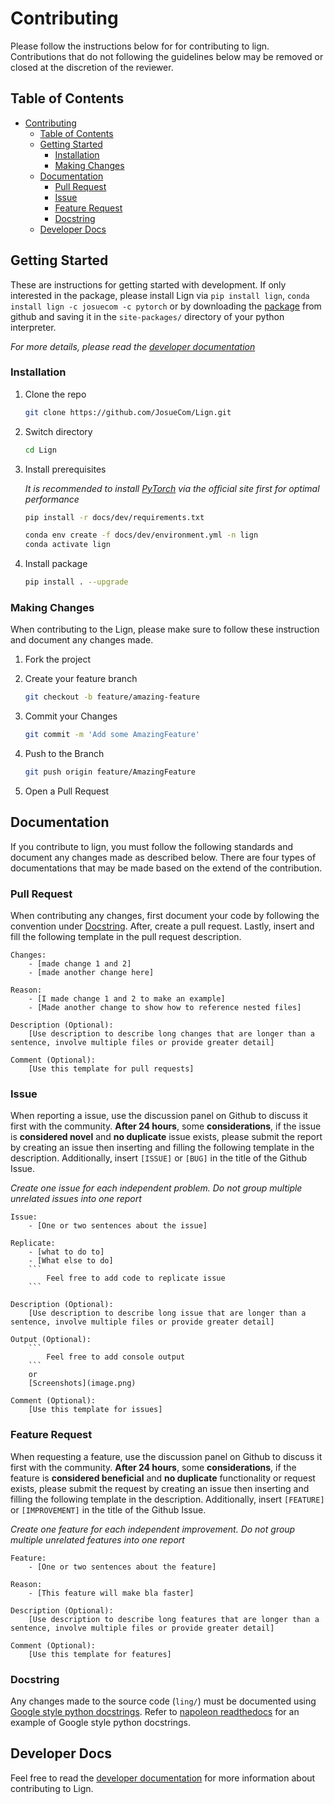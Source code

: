 # Contributing

Please follow the instructions below for for contributing to lign. Contributions that do not following the guidelines below may be removed or closed at the discretion of the reviewer.

## Table of Contents

- [Contributing](#contributing)
  - [Table of Contents](#table-of-contents)
  - [Getting Started](#getting-started)
    - [Installation](#installation)
    - [Making Changes](#making-changes)
  - [Documentation](#documentation)
    - [Pull Request](#pull-request)
    - [Issue](#issue)
    - [Feature Request](#feature-request)
    - [Docstring](#docstring)
  - [Developer Docs](#developer-docs)

## Getting Started

These are instructions for getting started with development. If only interested in the package, please install Lign via ``pip install lign``, ``conda install lign -c josuecom -c pytorch`` or by downloading the [package][release-url] from github and saving it in the ``site-packages/`` directory of your python interpreter.

_For more details, please read the [developer documentation](docs/dev)_

### Installation

1. Clone the repo

   ```sh
   git clone https://github.com/JosueCom/Lign.git
   ```

2. Switch directory

   ```sh
   cd Lign
   ```

3. Install prerequisites

   _It is recommended to install [PyTorch](https://pytorch.org) via the official site first for optimal performance_

   ```sh
   pip install -r docs/dev/requirements.txt
   ```

   ```sh
   conda env create -f docs/dev/environment.yml -n lign
   conda activate lign
   ```

4. Install package

   ```sh
   pip install . --upgrade
   ```

### Making Changes

When contributing to the Lign, please make sure to follow these instruction and document any changes made.

1. Fork the project
2. Create your feature branch

   ```sh
   git checkout -b feature/amazing-feature
   ```

3. Commit your Changes

   ```sh
   git commit -m 'Add some AmazingFeature'
   ```

4. Push to the Branch

   ```sh
   git push origin feature/AmazingFeature
   ```

5. Open a Pull Request

## Documentation

If you contribute to lign, you must follow the following standards and document any changes made as described below. There are four types of documentations that may be made based on the extend of the contribution.

### Pull Request

When contributing any changes, first document your code by following the convention under [Docstring](#docstring). After, create a pull request. Lastly, insert and fill the following template in the pull request description.

```text
Changes: 
    - [made change 1 and 2]
    - [made another change here]

Reason:
    - [I made change 1 and 2 to make an example]
    - [Made another change to show how to reference nested files]

Description (Optional):
    [Use description to describe long changes that are longer than a sentence, involve multiple files or provide greater detail]

Comment (Optional):
    [Use this template for pull requests]
```

### Issue

When reporting a issue, use the discussion panel on Github to discuss it first with the community. __After 24 hours__, some __considerations__, if the issue is __considered novel__ and __no duplicate__ issue exists, please submit the report by creating an issue then inserting and filling the following template in the description. Additionally, insert ``[ISSUE]`` or ``[BUG]`` in the title of the Github Issue.

_Create one issue for each independent problem._
_Do not group multiple unrelated issues into one report_

```text
Issue: 
    - [One or two sentences about the issue]

Replicate:
    - [what to do to]
    - [What else to do]
    ```
        Feel free to add code to replicate issue
    ```

Description (Optional):
    [Use description to describe long issue that are longer than a sentence, involve multiple files or provide greater detail]

Output (Optional):
    ```
        Feel free to add console output
    ```
    or 
    [Screenshots](image.png)

Comment (Optional):
    [Use this template for issues]
```

### Feature Request

When requesting a feature, use the discussion panel on Github to discuss it first with the community. __After 24 hours__, some __considerations__, if the feature is __considered beneficial__ and __no duplicate__ functionality or request exists, please submit the request by creating an issue then inserting and filling the following template in the description. Additionally, insert ``[FEATURE]`` or ``[IMPROVEMENT]`` in the title of the Github Issue.

_Create one feature for each independent improvement._
_Do not group multiple unrelated features into one report_

```text
Feature: 
    - [One or two sentences about the feature]

Reason:
    - [This feature will make bla faster]

Description (Optional):
    [Use description to describe long features that are longer than a sentence, involve multiple files or provide greater detail]

Comment (Optional):
    [Use this template for features]
```

### Docstring

Any changes made to the source code (``ling/``) must be documented using [Google style python docstrings][docstring-url]. Refer to [napoleon readthedocs][example-url] for an example of Google style python docstrings.

## Developer Docs

Feel free to read the [developer documentation](docs/dev) for more information about contributing to Lign.

[release-url]: https://github.com/JosueCom/Lign/releases
[example-url]: https://sphinxcontrib-napoleon.readthedocs.io/en/latest/example_google.html#example-google
[docstring-url]: https://google.github.io/styleguide/pyguide.html
